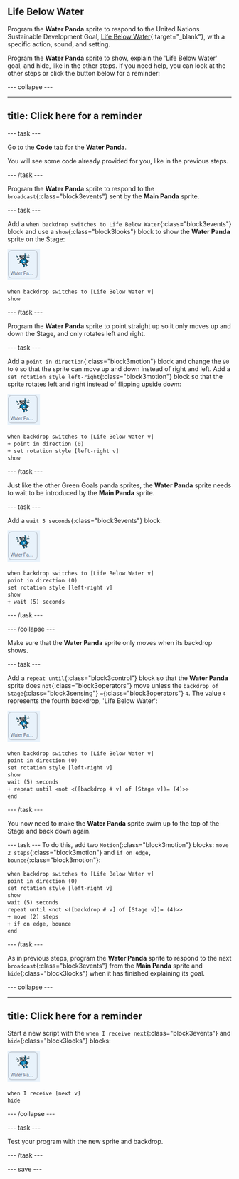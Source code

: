 ## Life Below Water

Program the **Water Panda** sprite to respond to the United Nations Sustainable Development Goal, [Life Below Water](https://www.undp.org/content/undp/en/home/sustainable-development-goals/goal-14-life-below-water.html){:target="\_blank"}, with a specific action, sound, and setting.

Program the **Water Panda** sprite to show, explain the 'Life Below Water' goal, and hide, like in the other steps. If you need help, you can look at the other steps or click the button below for a reminder:

--- collapse ---

---
title: Click here for a reminder
---

--- task ---

Go to the **Code** tab for the **Water Panda**.

You will see some code already provided for you, like in the previous steps.

--- /task ---

Program the **Water Panda** sprite to respond to the `broadcast`{:class="block3events"} sent by the **Main Panda** sprite.

--- task ---

Add a `when backdrop switches to Life Below Water`{:class="block3events"} block and use a `show`{:class="block3looks"} block to show the **Water Panda** sprite on the Stage:

![image of the Water Panda sprite](images/waterpanda-sprite.png)

```blocks3
when backdrop switches to [Life Below Water v]
show
```

--- /task ---

Program the **Water Panda** sprite to point straight up so it only moves up and down the Stage, and only rotates left and right.

--- task ---

Add a `point in direction`{:class="block3motion"} block and change the `90` to `0` so that the sprite can move up and down instead of right and left. Add a `set rotation style left-right`{:class="block3motion"} block so that the sprite rotates left and right instead of flipping upside down:

![image of the Water Panda sprite](images/waterpanda-sprite.png)

```blocks3
when backdrop switches to [Life Below Water v]
+ point in direction (0)
+ set rotation style [left-right v]
show
```

--- /task ---

Just like the other Green Goals panda sprites, the **Water Panda** sprite needs to wait to be introduced by the **Main Panda** sprite.

--- task ---

Add a `wait 5 seconds`{:class="block3events"} block:

![image of the Water Panda sprite](images/waterpanda-sprite.png)

```blocks3
when backdrop switches to [Life Below Water v]
point in direction (0)
set rotation style [left-right v]
show
+ wait (5) seconds
```

--- /task ---

--- /collapse ---

Make sure that the **Water Panda** sprite only moves when its backdrop shows.

--- task ---

Add a `repeat until`{:class="block3control"} block so that the **Water Panda** sprite does `not`{:class="block3operators"} move unless the `backdrop of Stage`{:class="block3sensing"} `=`{:class="block3operators"} `4`. The value `4` represents the fourth backdrop, 'Life Below Water':

![image of the Water Panda sprite](images/waterpanda-sprite.png)

```blocks3
when backdrop switches to [Life Below Water v]
point in direction (0)
set rotation style [left-right v]
show
wait (5) seconds
+ repeat until <not <([backdrop # v] of [Stage v])= (4)>>
end
```
--- /task ---

You now need to make the **Water Panda** sprite swim up to the top of the Stage and back down again.

--- task ---
To do this, add two `Motion`{:class="block3motion"} blocks: `move 2 steps`{:class="block3motion"} and `if on edge, bounce`{:class="block3motion"}:

```blocks3
when backdrop switches to [Life Below Water v]
point in direction (0)
set rotation style [left-right v]
show
wait (5) seconds
repeat until <not <([backdrop # v] of [Stage v])= (4)>>
+ move (2) steps
+ if on edge, bounce
end
```

--- /task ---

As in previous steps, program the **Water Panda** sprite to respond to the next `broadcast`{:class="block3events"} from the **Main Panda** sprite and `hide`{:class="block3looks"} when it has finished explaining its goal.

--- collapse ---

---
title: Click here for a reminder
---

Start a new script with the `when I receive next`{:class="block3events"} and `hide`{:class="block3looks"} blocks:

![image of the Water Panda sprite](images/waterpanda-sprite.png)

```blocks3
when I receive [next v]
hide
```

--- /collapse ---

--- task ---

Test your program with the new sprite and backdrop.

--- /task ---

--- save ---
